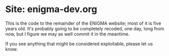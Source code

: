 Site: enigma-dev.org
====================

This is the code to the remainder of the ENIGMA website; most of it is five years old. It's probably going to be completely recoded, one day, long from now, but I figure we may as well commit it in the meantime.

If you see anything that might be considered exploitable, please let us know.
